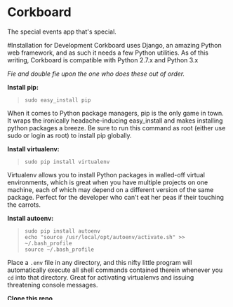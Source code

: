 # Corkboard
The special events app that's special.

#Installation for Development
Corkboard uses Django, an amazing Python web framework, and as such it needs a few Python utilities. As of this writing,
Corkboard is compatible with Python 2.7.x and Python 3.x

*Fie and double fie upon the one who does these out of order.*

**Install pip:**  
>`sudo easy_install pip`  

When it comes to Python package managers, pip is the only game in town. It wraps the ironically headache-inducing easy_install
and makes installing python packages a breeze. Be sure to run this command as root (either use sudo or login as root) to install
pip globally.  

**Install virtualenv:**  
>`sudo pip install virtualenv`  

Virtualenv allows you to install Python packages in walled-off virtual environments, which is great when you have multiple projects on one machine,
each of which may depend on a different version of the same package. Perfect for the developer who can't eat her peas if their touching
the carrots.

**Install autoenv:**  
>`sudo pip install autoenv`  
>`echo "source /usr/local/opt/autoenv/activate.sh" >> ~/.bash_profile`  
>`source ~/.bash_profile`   

Place a `.env` file in any directory, and this nifty little program will automatically execute all shell commands contained
therein whenever you `cd` into that directory. Great for activating virtualenvs and issuing threatening console messages.

**Clone this repo**

Unless you're planning on cloning this repo once and then never touching it again, you'll want to clone it via ssh. Make sure
your public key(s) is/are [uploaded to your github profile.](github.com/settings/ssh) If you have no idea what that means, go [here](https://help.github.com/articles/generating-ssh-keys/) 
and follow the instructions for generating an ssh key pair and uploading your public key. Once that's done, `cd` into the directory where you want to clone the project and:  
>`git clone git@github.com:wbrefvem/corkboard.git`  

**Create and activate virtualenv**

After cloning, run the following:
>`cd corkboard`  
>`virtualenv .venv`   

(You can specify a different version of python from your system default by adding `-p <path-to-python-binary>` to the above command.)   
>`source .venv/bin/activate`  
>`echo "source .venv/bin/activate" >> .env`  

You now have an active Python virtual environment. Anything you install through pip will reside here in this environment and may not be available outside
of it.   
  
**Note:** if you run pip as root while your virtualenv is active, your package(s) will be installed globally, *not in your virtualenv.* 
When working with virtualenvs, it's best to install everything under your own username.
  

**Install required packages**

>`pip install -r requirements.txt`

**Run database migrations**  

By default, Corkboard uses SQLite for development. Don't change this unless you really want to. Matter of fact, don't change it even if you really
want to. SQLite is awesome.   

In any case, you'll need to intialize your database schema by running the migrations. Make sure you're in the folder where `manage.py` is located
and run:  
>`python manage.py migrate`  

**Run development server**

You're going to want to use Django's development server for development. Don't use it for production unless you hate sleep
and happiness.  

>`python manage.py runserver 0.0.0.0:8008`  

You will have to choose a different port if something else is running on port `8008`. It's also worth noting that using `0.0.0.0` for the host string
will make your Corkboard installation visible to other machines on the network, assuming your firewall is configured to allow http traffic
on `8008` or whatever port you chose. Use `127.0.0.1` or `localhost` for the host string or configure your firewall to block http traffic on your chosen port
to prevent this. If you run `runserver` without specifying a host and port, it will run on `127.0.0.1:8000` by default.
